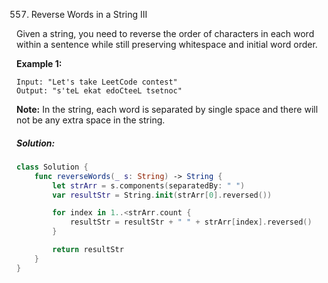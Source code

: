 557. Reverse Words in a String III

Given a string, you need to reverse the order of characters in each word within a sentence while still preserving whitespace and initial word order.

**Example 1:**

```
Input: "Let's take LeetCode contest"
Output: "s'teL ekat edoCteeL tsetnoc"
```



**Note:** In the string, each word is separated by single space and there will not be any extra space in the string.

##### Solution:

```swift
class Solution {
    func reverseWords(_ s: String) -> String {
        let strArr = s.components(separatedBy: " ")
        var resultStr = String.init(strArr[0].reversed())

        for index in 1..<strArr.count {
            resultStr = resultStr + " " + strArr[index].reversed()
        }

        return resultStr
    }
}
```

